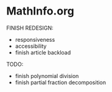 # MathInfo.org

FINISH REDESIGN:
- responsiveness
- accessibility
- finish article backload


TODO:

- finish polynomial division
- finish partial fraction decomposition
